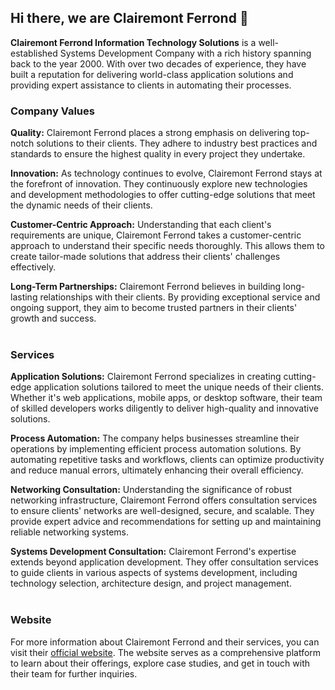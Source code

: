## Hi there, we are Clairemont Ferrond 👋

**Clairemont Ferrond Information Technology Solutions** is a well-established Systems Development Company with a rich history spanning back to the year 2000. With over two decades of experience, they have built a reputation for delivering world-class application solutions and providing expert assistance to clients in automating their processes. <br>

### Company Values<br>
**Quality:** Clairemont Ferrond places a strong emphasis on delivering top-notch solutions to their clients. They adhere to industry best practices and standards to ensure the highest quality in every project they undertake. <br>

**Innovation:** As technology continues to evolve, Clairemont Ferrond stays at the forefront of innovation. They continuously explore new technologies and development methodologies to offer cutting-edge solutions that meet the dynamic needs of their clients. <br>

**Customer-Centric Approach:** Understanding that each client's requirements are unique, Clairemont Ferrond takes a customer-centric approach to understand their specific needs thoroughly. This allows them to create tailor-made solutions that address their clients' challenges effectively. <br>

**Long-Term Partnerships:** Clairemont Ferrond believes in building long-lasting relationships with their clients. By providing exceptional service and ongoing support, they aim to become trusted partners in their clients' growth and success. <br><br>

### Services<br>

**Application Solutions:** Clairemont Ferrond specializes in creating cutting-edge application solutions tailored to meet the unique needs of their clients. Whether it's web applications, mobile apps, or desktop software, their team of skilled developers works diligently to deliver high-quality and innovative solutions. <br>

**Process Automation:** The company helps businesses streamline their operations by implementing efficient process automation solutions. By automating repetitive tasks and workflows, clients can optimize productivity and reduce manual errors, ultimately enhancing their overall efficiency. <br>

**Networking Consultation:** Understanding the significance of robust networking infrastructure, Clairemont Ferrond offers consultation services to ensure clients' networks are well-designed, secure, and scalable. They provide expert advice and recommendations for setting up and maintaining reliable networking systems. <br>

**Systems Development Consultation:** Clairemont Ferrond's expertise extends beyond application development. They offer consultation services to guide clients in various aspects of systems development, including technology selection, architecture design, and project management. <br><br>

### Website<br>

For more information about Clairemont Ferrond and their services, you can visit their [official website](https://clairemontferrond.com). The website serves as a comprehensive platform to learn about their offerings, explore case studies, and get in touch with their team for further inquiries. 
